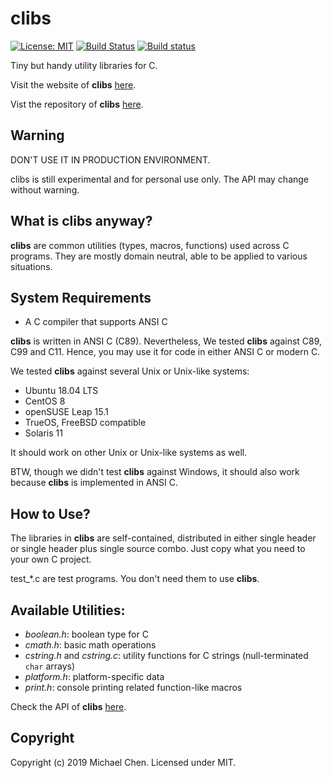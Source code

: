 # clibs

[![License: MIT](https://img.shields.io/badge/License-MIT-yellow.svg)](https://opensource.org/licenses/MIT) [![Build Status](https://travis-ci.org/cwchentw/clibs.svg?branch=master)](https://travis-ci.org/cwchentw/clibs) [![Build status](https://ci.appveyor.com/api/projects/status/g0d7lc758ohvt4v7?svg=true)](https://ci.appveyor.com/project/cwchentw/clibs)

Tiny but handy utility libraries for C.

Visit the website of **clibs** [here](https://cwchentw.github.io/clibs/html/index.html).

Vist the repository of **clibs** [here](https://github.com/cwchentw/clibs/).

## Warning

DON'T USE IT IN PRODUCTION ENVIRONMENT.

clibs is still experimental and for personal use only. The API may change without warning.

## What is clibs anyway?

**clibs** are common utilities (types, macros, functions) used across C programs. They are mostly domain neutral, able to be applied to various situations.

## System Requirements

* A C compiler that supports ANSI C

**clibs** is written in ANSI C (C89). Nevertheless, We tested **clibs** against C89, C99 and C11. Hence, you may use it for code in either ANSI C or modern C.

We tested **clibs** against several Unix or Unix-like systems:

* Ubuntu 18.04 LTS
* CentOS 8
* openSUSE Leap 15.1
* TrueOS, FreeBSD compatible
* Solaris 11

It should work on other Unix or Unix-like systems as well.

BTW, though we didn't test **clibs** against Windows, it should also work because **clibs** is implemented in ANSI C.

## How to Use?

The libraries in **clibs** are self-contained, distributed in either single header or single header plus single source combo. Just copy what you need to your own C project.

test_\*.c are test programs. You don't need them to use **clibs**.

## Available Utilities:

* *boolean.h*: boolean type for C
* *cmath.h*: basic math operations
* *cstring.h* and *cstring.c*: utility functions for C strings (null-terminated `char` arrays)
* *platform.h*: platform-specific data
* *print.h*: console printing related function-like macros

Check the API of **clibs** [here](https://cwchentw.github.io/clibs/html/index.html).

## Copyright

Copyright (c) 2019 Michael Chen. Licensed under MIT.
